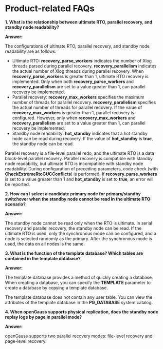 # Product-related FAQs<a name="EN-US_TOPIC_0000001150665011"></a>

**1. What is the relationship between ultimate RTO, parallel recovery, and standby node readability?**

**Answer:**

The configurations of ultimate RTO, parallel recovery, and standby node readability are as follows:

-   Ultimate RTO:  **recovery\_parse\_workers**  indicates the number of Xlog threads parsed during parallel recovery.  **recovery\_parallelism**  indicates the actual number of Xlog threads during parallel recovery. When  **recovery\_parse\_workers**  is greater than 1, ultimate RTO recovery is implemented. Only when both  **recovery\_parse\_workers**  and  **recovery\_parallelism**  are set to a value greater than 1, can parallel recovery be implemented.
-   Parallel recovery:  **recovery\_max\_workers**  specifies the maximum number of threads for parallel recovery.  **recovery\_parallelism**  specifies the actual number of threads for parallel recovery. If the value of  **recovery\_max\_workers**  is greater than 1, parallel recovery is configured. However, only when  **recovery\_max\_workers**  and  **recovery\_parallelism**  are set to a value greater than 1, can parallel recovery be implemented.
-   Standby node readability:  **hot\_standby**  indicates that a hot standby node can be read during recovery. If the value of  **hot\_standby**  is  **true**, the standby node can be read.

Parallel recovery is a file-level parallel redo, and the ultimate RTO is a data block-level parallel recovery. Parallel recovery is compatible with standby node readability, but ultimate RTO is incompatible with standby node readability. During configuration of preceding parameters, code check \(with  **CheckExtremeRtoGUCConflicts**\) is performed. If  **recovery\_parse\_workers**  is set to a value greater than 1 and  **hot\_standby**  is set to  **true**, an error will be reported.

**2. How can I select a candidate primary node for primary/standby switchover when the standby node cannot be read in the ultimate RTO scenario?**

**Answer:**

The standby node cannot be read only when the RTO is ultimate. In serial recovery and parallel recovery, the standby node can be read. If the ultimate RTO is used, only the synchronous mode can be configured, and a node is selected randomly as the primary. After the synchronous mode is used, the data on all nodes is the same.

**3. What is the function of the template database? Which tables are contained in the template database?**

**Answer:**

The template database provides a method of quickly creating a database. When creating a database, you can specify the  **TEMPLATE**  parameter to create a database by copying a template database.

The template database does not contain any user table. You can view the attributes of the template database in the  **PG\_DATABASE**  system catalog.

**4. When openGauss supports physical replication, does the standby node replay logs by page in parallel mode?**

**Answer:**

openGauss supports two parallel recovery modes: file-level recovery and page-level recovery.

